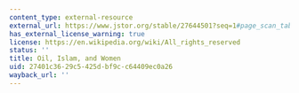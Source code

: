 ```yaml
---
content_type: external-resource
external_url: https://www.jstor.org/stable/27644501?seq=1#page_scan_tab_contents
has_external_license_warning: true
license: https://en.wikipedia.org/wiki/All_rights_reserved
status: ''
title: Oil, Islam, and Women
uid: 27401c36-29c5-425d-bf9c-c64409ec0a26
wayback_url: ''
---
```


